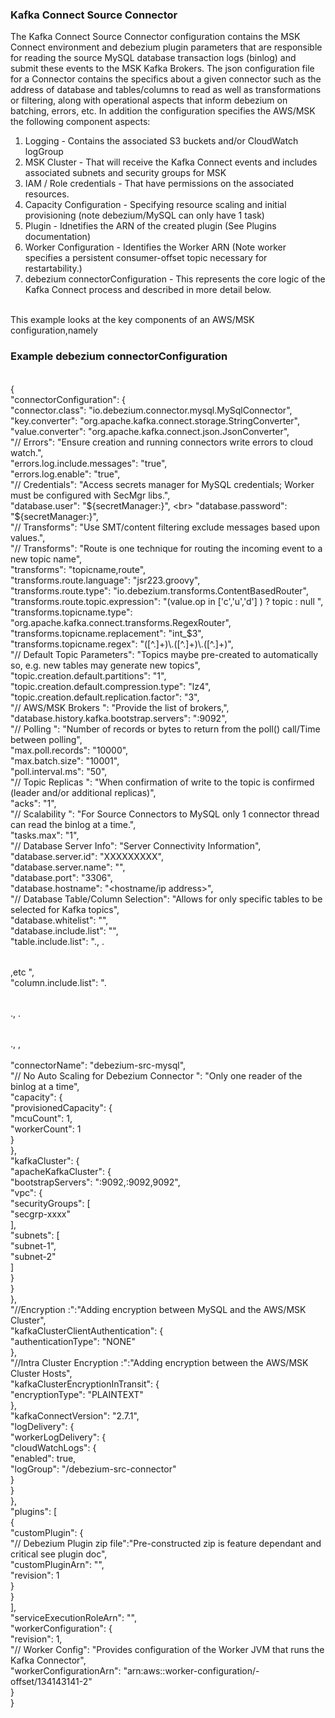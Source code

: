 ### Kafka Connect Source Connector
The Kafka Connect Source Connector configuration contains the MSK Connect environment and debezium plugin parameters that are responsible for reading the source MySQL database transaction logs (binlog) and submit these events to the MSK Kafka Brokers. The json configuration file for a Connector contains the specifics about a given connector such as the address of database and tables/columns to read as well as transformations or filtering, along with operational aspects that inform debezium on batching, errors, etc.  In addition the configuration specifies the  AWS/MSK the following component aspects:<br>
1) Logging - Contains the associated S3 buckets and/or CloudWatch logGroup
2) MSK Cluster - That will receive the Kafka Connect events and includes associated subnets and security groups for MSK
3) IAM / Role credentials - That have permissions on the associated resources. 
4) Capacity Configuration - Specifying resource scaling and initial provisioning (note debezium/MySQL can only have 1 task)
5) Plugin - Idnetifies the ARN of the created plugin (See Plugins documentation)
6) Worker Configuration - Identifies the Worker ARN (Note worker specifies a persistent consumer-offset topic necessary for restartability.)
7) debezium connectorConfiguration - This represents the core logic of the Kafka Connect process and described in more detail below.  

<br>This example looks at the key components of an AWS/MSK configuration,namely





### Example debezium connectorConfiguration
<br> {
<br>   "connectorConfiguration": {
<br>     "connector.class": "io.debezium.connector.mysql.MySqlConnector",
<br>     "key.converter": "org.apache.kafka.connect.storage.StringConverter",
<br>     "value.converter": "org.apache.kafka.connect.json.JsonConverter",
<br>     "// Errors":  "Ensure creation and running connectors write errors to cloud watch.",
<br>     "errors.log.include.messages": "true",
<br>     "errors.log.enable": "true",
<br>     "// Credentials":  "Access secrets manager for MySQL credentials; Worker must be configured with SecMgr libs.",
<br>     "database.user": "${secretManager:}",
<br>     "database.password": "${secretManager:}",
<br>     "// Transforms":  "Use SMT/content filtering exclude messages based upon values.",
<br>     "// Transforms": "Route is one technique for routing the incoming event to a new topic name",
<br>     "transforms": "topicname,route",
<br>     "transforms.route.language": "jsr223.groovy",
<br>     "transforms.route.type": "io.debezium.transforms.ContentBasedRouter",
<br>     "transforms.route.topic.expression": "(value.op in ['c','u','d'] )   ? topic : null ",
<br>     "transforms.topicname.type": "org.apache.kafka.connect.transforms.RegexRouter",
<br>     "transforms.topicname.replacement": "int_$3",
<br>     "transforms.topicname.regex": "([^.]+)\\.([^.]+)\\.([^.]+)",
<br>     "// Default Topic Parameters":  "Topics maybe pre-created to automatically so, e.g. new tables may generate new topics",
<br>     "topic.creation.default.partitions": "1",
<br>     "topic.creation.default.compression.type": "lz4",
<br>     "topic.creation.default.replication.factor": "3",
<br>     "// AWS/MSK Brokers ":  "Provide the list of brokers,",
<br>     "database.history.kafka.bootstrap.servers": "<bootstrap server list>:9092",
<br>     "// Polling ":  "Number of records or bytes to return from the poll() call/Time between polling",
<br>     "max.poll.records": "10000",
<br>     "max.batch.size": "10001",
<br>     "poll.interval.ms": "50",
<br>     "// Topic Replicas ":  "When confirmation of write to the topic is confirmed (leader and/or additional replicas)",
<br>     "acks": "1",
<br>     "// Scalability ":  "For Source Connectors to MySQL only 1 connector thread can read the binlog at a time.",
<br>     "tasks.max": "1",
<br>     "// Database Server Info": "Server Connectivity Information",
<br>     "database.server.id": "XXXXXXXXX",
<br>     "database.server.name": "<connector db server name>",
<br>     "database.port": "3306",
<br>     "database.hostname": "<hostname/ip address>",
<br>     "// Database Table/Column Selection": "Allows for only specific tables to be selected for Kafka topics",
<br>     "database.whitelist": "<mysql schema name>",
<br>     "database.include.list": "<mysql schema name>",
<br>     "table.include.list": "<mysql schema name>.<table name>, <mysql schema name>.<table name2>,etc ",
<br>     "column.include.list": "<mysql schema name>.<table name1>.<column name>, <mysql schema name>.<table name1>.<column name>,<et al>  ,
<br>
<br>   "connectorName": "debezium-src-mysql",
<br>   "// No Auto Scaling for Debezium Connector ":  "Only one reader of the binlog at a time",
<br>   "capacity": {
<br>     "provisionedCapacity": {
<br>       "mcuCount": 1,
<br>       "workerCount": 1
<br>     }
<br>   },
<br>   "kafkaCluster": {
<br>     "apacheKafkaCluster": {
<br>       "bootstrapServers": "<msk-cluster-server-id1>:9092,<msk-cluster-server-id1>:9092,<msk-cluster-server-id1>9092",
<br>       "vpc": {
<br>         "securityGroups": [
<br>           "secgrp-xxxx"
<br>         ],
<br>         "subnets": [
<br>           "subnet-1",
<br>           "subnet-2"
<br>         ]
<br>       }
<br>     }
<br>   },
<br>   "//Encryption :":"Adding encryption between MySQL and the AWS/MSK Cluster",
<br>   "kafkaClusterClientAuthentication": {
<br>     "authenticationType": "NONE"
<br>   },
<br>   "//Intra Cluster Encryption :":"Adding encryption between the AWS/MSK Cluster Hosts",
<br>     "kafkaClusterEncryptionInTransit": {
<br>     "encryptionType": "PLAINTEXT"
<br>   },
<br>   "kafkaConnectVersion": "2.7.1",
<br>   "logDelivery": {
<br>     "workerLogDelivery": {
<br>       "cloudWatchLogs": {
<br>         "enabled": true,
<br>         "logGroup": "<msk-sink>/debezium-src-connector"
<br>       }
<br>     }
<br>   },
<br>   "plugins": [
<br>     {
<br>       "customPlugin": {
<br>         "// Debezium Plugin zip file":"Pre-constructed zip is feature dependant and critical see plugin doc",
<br>         "customPluginArn": "<arn of the S3 location of debezium plugin package>",
<br>         "revision": 1
<br>       }
<br>     }
<br>   ],
<br>   "serviceExecutionRoleArn": "<arn of assigned role with access to identified resources>",
<br>   "workerConfiguration": {
<br>     "revision": 1,
<br>     "// Worker Config": "Provides configuration of the Worker JVM that runs the Kafka Connector",
<br>     "workerConfigurationArn": "arn:aws:<redacted worker arn>:worker-configuration/<redacted worker arn>-offset/134143141-2"
<br>   }
<br> }